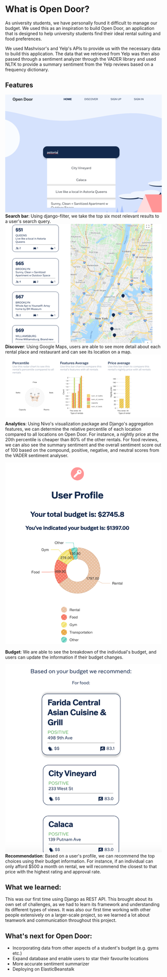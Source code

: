 # What is Open Door?
  As university students, we have personally found it difficult to manage our budget. We used this as
  an inspiration to build Open Door, an application that is designed to help university students find their
  ideal rental suiting and food preferences.
 
  We used Mashvisor's and Yelp's APIs to provide us with the necessary data to build this application. The data
  that we retrieved from Yelp was then also passed through a sentiment analyzer through the VADER library
  and used NLTK to provide a summary sentiment from the Yelp reviews based on a frequency dictionary.

## Features
![Search-page](https://github.com/xsharonhe/open_door/blob/main/frontend/src/scenes/assets/search.png)
<b> Search bar</b>: Using django-filter, we take the top six most relevant results to a user's search query.
![Discover-page](https://github.com/xsharonhe/open_door/blob/main/frontend/src/scenes/assets/discover.png)
<b> Discover</b>: Using Google Maps, users are able to see more detail about each rental place and restaurant and can see its location on a map.
![Analytics-page](https://github.com/xsharonhe/open_door/blob/main/frontend/src/scenes/assets/analytics.png)
<b> Analytics</b>: Using Nivo's visualization package and Django's aggregation features,
              we can determine the relative percentile of each location compared to all locations on Open Door.
              For instance, a nightly price at the 20th percentile is cheaper than 80% of the other rentals.
              For food reviews, we can also see the summary sentiment and the overall sentiment score out of 100
              based on the compound, positive, negative, and neutral scores from the VADER sentiment analyser.
              
![Budget-page](https://github.com/xsharonhe/open_door/blob/main/frontend/src/scenes/assets/budget.png)
             
<b> Budget</b>: We are able to see the breakdown of the individual's budget, and users can update 
              the information if their budget changes.

![Recommendation-page](https://github.com/xsharonhe/open_door/blob/main/frontend/src/scenes/assets/recommendation.png)
              <b> Recommendation</b>: Based on a user's profile, we can recommend the top choices using their 
              budget information. For instance, if an individual can only afford $500 a month on rental, we will
              recommend the closest to that price with the highest rating and approval rate.
      
 ## What we learned:
 This was our first time using Django as REST API. This brought about its own set of challenges,
 as we had to learn its framework and understanding its different types of views.
 It was also our first time working with other people extensively on a larger-scale project, so we learned a 
              lot about teamwork and communication throughout this project.
              
 ## What's next for Open Door:
  * Incorporating data from other aspects of a student's budget (e.g. gyms etc.) 
  * Expand database and enable users to star their favourite locations 
  * More accurate sentiment summarizer
  * Deploying on ElasticBeanstalk
